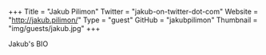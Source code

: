+++
Title = "Jakub Pilimon"
Twitter = "jakub-on-twitter-dot-com"
Website = "http://jakub.pilimon/"
Type = "guest"
GitHub = "jakubpilimon"
Thumbnail = "img/guests/jakub.jpg"
+++

Jakub's BIO